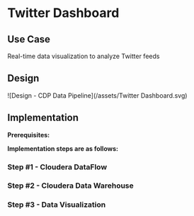 # Twitter Dashboard
## Use Case
Real-time data visualization to analyze Twitter feeds

## Design
![Design - CDP Data Pipeline](/assets/Twitter Dashboard.svg)

## Implementation
**Prerequisites:**

**Implementation steps are as follows:**
### Step #1 - Cloudera DataFlow

### Step #2 - Cloudera Data Warehouse

### Step #3 - Data Visualization

